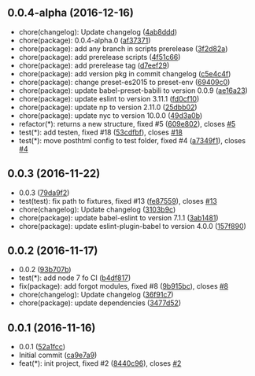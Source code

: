 <a name="0.0.4-alpha"></a>
## 0.0.4-alpha (2016-12-16)

* chore(changelog): Update changelog ([4ab8ddd](https://github.com/post-org/post-config/commit/4ab8ddd))
* chore(package): 0.0.4-alpha.0 ([af37371](https://github.com/post-org/post-config/commit/af37371))
* chore(package): add any branch in scripts prerelease ([3f2d82a](https://github.com/post-org/post-config/commit/3f2d82a))
* chore(package): add prerelease scripts ([4f51c66](https://github.com/post-org/post-config/commit/4f51c66))
* chore(package): add prerelease tag ([d7eef29](https://github.com/post-org/post-config/commit/d7eef29))
* chore(package): add version pkg in commit changelog ([c5e4c4f](https://github.com/post-org/post-config/commit/c5e4c4f))
* chore(package): change preset-es2015 to preset-env ([69409c0](https://github.com/post-org/post-config/commit/69409c0))
* chore(package): update babel-preset-babili to version 0.0.9 ([ae16a23](https://github.com/post-org/post-config/commit/ae16a23))
* chore(package): update eslint to version 3.11.1 ([fd0cf10](https://github.com/post-org/post-config/commit/fd0cf10))
* chore(package): update np to version 2.11.0 ([25dbb02](https://github.com/post-org/post-config/commit/25dbb02))
* chore(package): update nyc to version 10.0.0 ([49d3a0b](https://github.com/post-org/post-config/commit/49d3a0b))
* refactor(*): returns a new structure, fixed #5 ([609e802](https://github.com/post-org/post-config/commit/609e802)), closes [#5](https://github.com/post-org/post-config/issues/5)
* test(*): add testen, fixed #18 ([53cdfbf](https://github.com/post-org/post-config/commit/53cdfbf)), closes [#18](https://github.com/post-org/post-config/issues/18)
* test(*): move posthtml config to test folder, fixed #4 ([a7349f1](https://github.com/post-org/post-config/commit/a7349f1)), closes [#4](https://github.com/post-org/post-config/issues/4)



<a name="0.0.3"></a>
## 0.0.3 (2016-11-22)

* 0.0.3 ([79da9f2](https://github.com/post-org/post-config/commit/79da9f2))
* test(test): fix path to fixtures, fixed #13 ([fe87559](https://github.com/post-org/post-config/commit/fe87559)), closes [#13](https://github.com/post-org/post-config/issues/13)
* chore(changelog): Update changelog ([3103b9c](https://github.com/post-org/post-config/commit/3103b9c))
* chore(package): update babel-eslint to version 7.1.1 ([3ab1481](https://github.com/post-org/post-config/commit/3ab1481))
* chore(package): update eslint-plugin-babel to version 4.0.0 ([157f890](https://github.com/post-org/post-config/commit/157f890))



<a name="0.0.2"></a>
## 0.0.2 (2016-11-17)

* 0.0.2 ([93b707b](https://github.com/post-org/post-config/commit/93b707b))
* test(*): add node 7 fo CI ([b4df817](https://github.com/post-org/post-config/commit/b4df817))
* fix(package): add forgot modules, fixed #8 ([9b915bc](https://github.com/post-org/post-config/commit/9b915bc)), closes [#8](https://github.com/post-org/post-config/issues/8)
* chore(changelog): Update changelog ([36f91c7](https://github.com/post-org/post-config/commit/36f91c7))
* chore(package): update dependencies ([3477d52](https://github.com/post-org/post-config/commit/3477d52))



<a name="0.0.1"></a>
## 0.0.1 (2016-11-16)

* 0.0.1 ([52a1fcc](https://github.com/post-org/post-config/commit/52a1fcc))
* Initial commit ([ca9e7a9](https://github.com/post-org/post-config/commit/ca9e7a9))
* feat(*): init project, fixed #2 ([8440c96](https://github.com/post-org/post-config/commit/8440c96)), closes [#2](https://github.com/post-org/post-config/issues/2)



